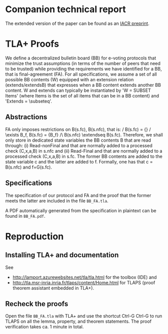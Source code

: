 # Companion technical report
The extended version of the paper can be found as an [IACR preprint](https://eprint.iacr.org/2020/109).

# TLA+ Proofs
We define a decentralized bulletin board (BB) for e-voting protocols
that minimize the trust assumptions (in terms of the number of peers
that need to be trusted) while providing the requirements we have
identified for a BB, that is final-agreement (FA). For all
specifications, we assume a set of all possible BB contents (W)
equipped with an extension relation (extends/extendsB) that expresses
when a BB content extends another BB content. W and extends can
typically be instantiated by 'W = SUBSET Items' (where Items is the
set of all items that can be in a BB content) and 'Extends =
\subseteq'.

## Abstractions
FA only imposes restrictions on B(s.fc), B(s.nfc), that is:
  \/ B(s.fc) = {}
  \/ \exists B_f, B(s.fc) = {B_f} /\ B(s.nfc) \extendseq B(s.fc).
Therefore, we shall only store in dedicated state variables the BB
contents B that are read through:
  (i)  Read-nonFinal and that are normally added to a processed check
       (C,x,a,B) in s.nfc and
  (ii) Read-Final and that are normally added to a processed check
       (C,x,a,B) in s.fc.
The former BB contents are added to the state variable c and the
latter are added to f.  Formally, one has that c = B(s.nfc) and
f=G(s.fc).

## Specifications
The specification of our protocol and FA and the proof that the former
meets the latter are included in the file `BB_FA.tla`.

A PDF automatically generated from the specification in plaintext can
be found in `BB_FA.pdf`.

# Reproduction
## Installing TLA+ and documentation
See
 - http://lamport.azurewebsites.net/tla/tla.html for the toolbox (IDE)
   and
 - http://tla.msr-inria.inria.fr/tlaps/content/Home.html for TLAPS
   (proof theorem assistant embedded in TLA+).

## Recheck the proofs
Open the file `BB_FA.tla` with TLA+ and use the shortcut Ctrl-G Ctrl-G
to run TLAPS on all the lemma, property, and theorem statements. The
proof verification takes ca. 1 minute in total.
